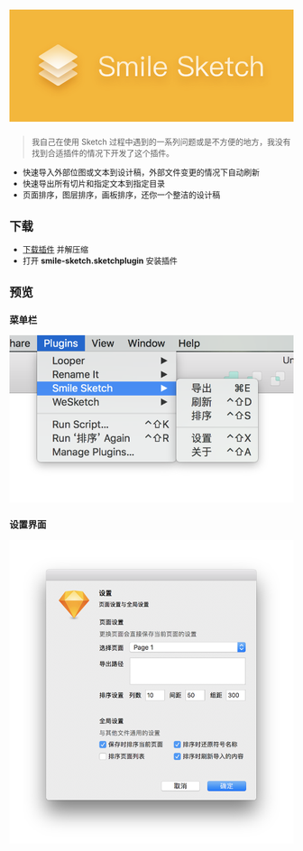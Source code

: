 # ![图标](img.png)

> 我自己在使用 Sketch 过程中遇到的一系列问题或是不方便的地方，我没有找到合适插件的情况下开发了这个插件。

- 快速导入外部位图或文本到设计稿，外部文件变更的情况下自动刷新
- 快速导出所有切片和指定文本到指定目录
- 页面排序，图层排序，画板排序，还你一个整洁的设计稿

## 下载

- [下载插件](https://github.com/1217950746/Smile-Sketch/archive/master.zip) 并解压缩
- 打开 **smile-sketch.sketchplugin** 安装插件

## 预览

### 菜单栏

![菜单](previews/1.png)

### 设置界面

![设置界面](previews/2.png)